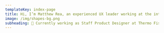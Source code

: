 ```yaml
---
templateKey: index-page
title: Hi, I’m Matthew Rea, an experienced UX leader working at the intersection of user needs, design, & technology.
image: /img/shapes-bg.png
subheading: 🙌 Currently working as Staff Product Designer at Thermo Fisher Scientific
---
```

